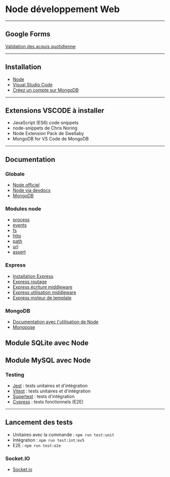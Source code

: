 # Node développement Web

---

## Google Forms

[Validation des acquis quotidienne](https://docs.google.com/forms/d/e/1FAIpQLSc8MwOeYr3XWxSCXKt-ntvzfjl8uV065hFuH9eQMdZLDArGhA/viewform)

---

## Installation

- [Node](https://nodejs.org/en/download/package-manager)
- [Visual Studio Code](https://code.visualstudio.com/download)
- [Créez un compte sur MongoDB](https://account.mongodb.com/account/register)

---

## Extensions VSCODE à installer

- JavaScript (ES6) code snippets
- node-snippets de Chris Noring
- Node Extension Pack de Swellaby
- MongoDB for VS Code de MongoDB

---

## Documentation

### Globale

- [Node officiel](https://nodejs.org/docs/latest/api/)
- [Node via devdocs](https://devdocs.io/node/)
- [MongoDB](https://www.mongodb.com/docs/)

### Modules node

- [process](https://nodejs.org/docs/latest/api/process.html)
- [events](https://nodejs.org/docs/latest/api/events.html)
- [fs](https://nodejs.org/docs/latest/api/fs.html)
- [http](https://nodejs.org/docs/latest/api/http.html)
- [path](https://nodejs.org/docs/latest/api/path.html)
- [url](https://nodejs.org/docs/latest/api/url.html)
- [assert](https://nodejs.org/docs/latest/api/assert.html)

### Express

- [Installation Express](https://expressjs.com/en/starter/installing.html)
- [Express routage](https://expressjs.com/fr/guide/routing.html)
- [Express écriture middleware](https://expressjs.com/fr/guide/writing-middleware.html)
- [Express utilisation middleware](https://expressjs.com/fr/guide/using-middleware.html)
- [Express moteur de template](https://expressjs.com/fr/guide/using-template-engines.html)

### MongoDB

- [Documentation avec l'utilisation de Node](https://www.mongodb.com/docs/languages/javascript/)
- [Mongoose](https://www.mongodb.com/developer/languages/javascript/getting-started-with-mongodb-and-mongoose/)

## Module SQLite avec Node


## Module MySQL avec Node


### Testing

- [Jest](https://jestjs.io/docs/getting-started) : tests unitaires et d'intégration
- [Vitest](https://vitest.dev/guide/)  : tests unitaires et d'intégration
- [Supertest](https://www.npmjs.com/package/supertest) : tests d'intégration
- [Cypress](https://www.cypress.io/)  : tests fonctionnels (E2E)

---

## Lancement des tests

- Unitaires avec la commande : `npm run test:unit`
- Intégration : `npm run test:int:ex5`
- E2E : `npm run test:e2e`

### Socket.IO

- [Socket.io](https://socket.io/docs/v4/tutorial/introduction)